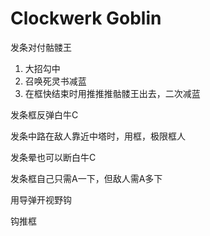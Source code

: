 # Clockwerk Goblin



发条对付骷髅王

1. 大招勾中
2. 召唤死灵书减蓝
3. 在框快结束时用推推推骷髅王出去，二次减蓝



发条框反弹白牛C

发条中路在敌人靠近中塔时，用框，极限框人

发条晕也可以断白牛C

发条框自己只需A一下，但敌人需A多下

用导弹开视野钩

钩推框




